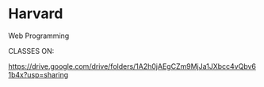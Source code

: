 # Harvard
Web Programming

CLASSES ON:

https://drive.google.com/drive/folders/1A2h0jAEgCZm9MjJa1JXbcc4vQbv61b4x?usp=sharing
